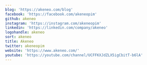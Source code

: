 ```yaml
---
blog: 'https://akeneo.com/blog'
facebook: 'https://facebook.com/akeneopim'
github: akeneo
instagram: 'https://instagram.com/akeneopim'
linkedin: 'https://linkedin.com/company/akeneo'
logohandle: akeneo
sort: akeneo
title: Akeneo
twitter: akeneopim
website: 'https://www.akeneo.com/'
youtube: 'https://youtube.com/channel/UCFFKXJdZLX5igCbitT-b6lA'
---
```

